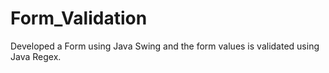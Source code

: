 # Form_Validation
Developed a Form using Java Swing and the form values is validated using Java Regex.
